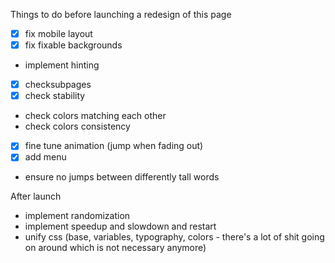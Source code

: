 Things to do before launching a redesign of this page
 - [x] fix mobile layout
 - [x] fix fixable backgrounds
 - implement hinting
 - [x] checksubpages
 - [x] check stability
 - check colors matching each other
 - check colors consistency
 - [x] fine tune animation (jump when fading out)
 - [x] add menu
 - ensure no jumps between differently tall words

After launch
 - implement randomization
 - implement speedup and slowdown and restart
 - unify css
    (base, variables, typography, colors - there's a lot of shit going on around which is not necessary anymore)